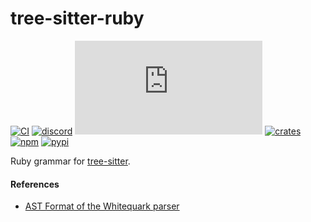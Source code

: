 # tree-sitter-ruby

[![CI][ci]](https://github.com/tree-sitter/tree-sitter-ruby/actions/workflows/ci.yml)
[![discord][discord]](https://discord.gg/w7nTvsVJhm)
[![matrix][matrix]](https://matrix.to/#/#tree-sitter-chat:matrix.org)
[![crates][crates]](https://crates.io/crates/tree-sitter-ruby)
[![npm][npm]](https://www.npmjs.com/package/tree-sitter-ruby)
[![pypi][pypi]](https://pypi.org/project/tree-sitter-ruby)

Ruby grammar for [tree-sitter](https://github.com/tree-sitter/tree-sitter).

#### References

- [AST Format of the Whitequark parser](https://github.com/whitequark/parser/blob/master/doc/AST_FORMAT.md)

[ci]: https://img.shields.io/github/actions/workflow/status/tree-sitter/tree-sitter-ruby/ci.yml?logo=github&label=CI
[discord]: https://img.shields.io/discord/1063097320771698699?logo=discord&label=discord
[matrix]: https://img.shields.io/matrix/tree-sitter-chat%3Amatrix.org?logo=matrix&label=matrix
[npm]: https://img.shields.io/npm/v/tree-sitter-ruby?logo=npm
[crates]: https://img.shields.io/crates/v/tree-sitter-ruby?logo=rust
[pypi]: https://img.shields.io/pypi/v/tree-sitter-ruby?logo=pypi&logoColor=ffd242
